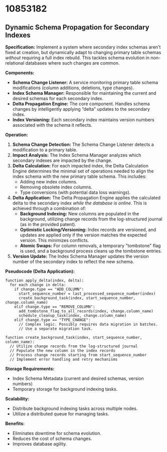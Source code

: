 # 10853182

## Dynamic Schema Propagation for Secondary Indexes

**Specification:** Implement a system where secondary index schemas aren't fixed at creation, but dynamically adapt to changing primary table schemas *without* requiring a full index rebuild. This tackles schema evolution in non-relational databases where such changes are common.

**Components:**

*   **Schema Change Listener:** A service monitoring primary table schema modifications (column additions, deletions, type changes).
*   **Index Schema Manager:** Responsible for maintaining the current and desired schemas for each secondary index.
*   **Delta Propagation Engine:**  The core component.  Handles schema changes by intelligently applying “delta” updates to the secondary index.
*   **Index Versioning:** Each secondary index maintains version numbers associated with the schema it reflects.

**Operation:**

1.  **Schema Change Detection:** The Schema Change Listener detects a modification to a primary table.
2.  **Impact Analysis:**  The Index Schema Manager analyzes which secondary indexes are impacted by the change.
3.  **Delta Calculation:** For each impacted index, the Delta Calculation Engine determines the minimal set of operations needed to align the index schema with the new primary table schema.  This includes:
    *   Adding new index columns.
    *   Removing obsolete index columns.
    *   Type conversions (with potential data loss warnings).
4.  **Delta Application:** The Delta Propagation Engine applies the calculated delta to the secondary index *while the database is online*.  This is achieved through a combination of:
    *   **Background Indexing:** New columns are populated in the background, utilizing change records from the log-structured journal (as in the provided patent).
    *   **Optimistic Locking/Versioning:** Index records are versioned, and updates are applied only if the version matches the expected version. This minimizes conflicts.
    *   **Atomic Swaps:** For column removals, a temporary "tombstone" flag is used, and a background process cleans up the tombstone entries.
5.  **Version Update:**  The Index Schema Manager updates the version number of the secondary index to reflect the new schema.

**Pseudocode (Delta Application):**

```
function apply_delta(index, delta):
  for each change in delta:
    if change.type == "ADD_COLUMN":
      start_sequence_number = last_processed_sequence_number(index)
      create_background_task(index, start_sequence_number, change.column_name)
    elif change.type == "REMOVE_COLUMN":
      add_tombstone_flag_to_all_records(index, change.column_name)
      schedule_cleanup_task(index, change.column_name)
    elif change.type == "TYPE_CHANGE":
      // Complex logic. Possibly requires data migration in batches.
      // Use a separate migration task.

function create_background_task(index, start_sequence_number, column_name):
  // Utilize change records from the log-structured journal
  // Populate the new column in the index records
  // Process change records starting from start_sequence_number
  // Implement error handling and retry mechanisms
```

**Storage Requirements:**

*   Index Schema Metadata (current and desired schemas, version numbers)
*   Temporary storage for background indexing tasks.

**Scalability:**

*   Distribute background indexing tasks across multiple nodes.
*   Utilize a distributed queue for managing tasks.

**Benefits:**

*   Eliminates downtime for schema evolution.
*   Reduces the cost of schema changes.
*   Improves database agility.
